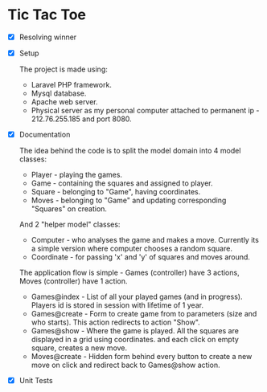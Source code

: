 # Tic Tac Toe

- [x] Resolving winner
- [x] Setup
    
    The project is made using: 
    
    * Laravel PHP framework. 
    * Mysql database.
    * Apache web server.
    * Physical server as my personal computer attached to permanent ip - 212.76.255.185 and
    port 8080.  
    
- [x] Documentation

    The idea behind the code is to split the model domain into 4 model classes:
    
    * Player - playing the games.
    * Game - containing the squares and assigned to player.
    * Square - belonging to "Game", having coordinates.
    * Moves - belonging to "Game" and updating corresponding "Squares" on creation.
    
    And 2 "helper model" classes:
    
    * Computer - who analyses the game and makes a move. Currently its a simple version
    where computer chooses a random square.
    * Coordinate - for passing 'x' and 'y' of squares and moves around.
    
    The application flow is simple - Games (controller) have 3 actions, 
    Moves (controller) have 1 action.
    
    * Games@index - List of all your played games (and in progress). Players id is stored in session
    with lifetime of 1 year.
    * Games@create - Form to create game from to parameters (size and who starts). This action redirects
    to action "Show".
    * Games@show - Where the game is played. All the squares are displayed in a grid using coordinates.
    and each click on empty square, creates a new move.
    * Moves@create - Hidden form behind every button to create a new move on click and redirect back
    to Games@show action.
    
- [x] Unit Tests
